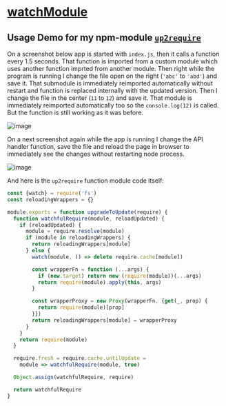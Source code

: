 # [watchModule](https://github.com/UniBreakfast/watchModule)

## Usage Demo for my npm-module [`up2require`](https://github.com/UniBreakfast/up2require) 

On a screenshot below app is started with `index.js`, then it calls a function every 1.5 seconds. 
That function is imported from a custom module which uses another function imprted from another module. 
Then right while the program is running I change the file open on the right (`'abc'` to `'abd'`) and save it.
That submodule is immediately reimported automatically without restart and function is replaced internally with the updated version.
Then I change the file in the center (`11` to `12`) and save it.
That module is immediately reimported automatically too so the `console.log(12)` is called.
But the function is still working as it was before.

![image](https://github.com/user-attachments/assets/dd80abbc-70c1-4ac7-91b2-d4f5904b055f)

On a next screenshot again while the app is running I change the API handler function, save the file and reload the page in browser to immediately see the changes without restarting node process.

![image](https://github.com/user-attachments/assets/2221dfea-4c91-476e-8aeb-b40e7c8134fc)

And here is the `up2require` function module code itself:

```javascript
const {watch} = require('fs')
const reloadingWrappers = {}

module.exports = function upgradeToUpdate(require) {
  function watchfulRequire(module, reloadUpdated) {
    if (reloadUpdated) {
      module = require.resolve(module)
      if (module in reloadingWrappers) {
        return reloadingWrappers[module]
      } else {
        watch(module, () => delete require.cache[module])

        const wrapperFn = function (...args) {
          if (new.target) return new (require(module))(...args)
          return require(module).apply(this, args)
        }

        const wrapperProxy = new Proxy(wrapperFn, {get(_, prop) {
          return require(module)[prop]
        }})
        return reloadingWrappers[module] = wrapperProxy
      }
    }
    return require(module)
  }

  require.fresh = require.cache.untilUpdate =
    module => watchfulRequire(module, true)

  Object.assign(watchfulRequire, require)

  return watchfulRequire
}
```
